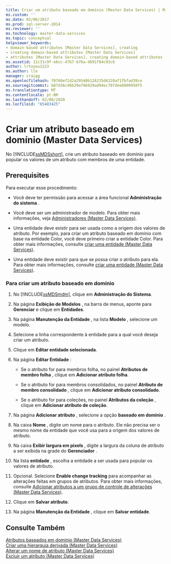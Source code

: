 ```yaml
---
title: Criar um atributo baseado em domínio (Master Data Services) | Microsoft Docs
ms.custom: ''
ms.date: 03/06/2017
ms.prod: sql-server-2014
ms.reviewer: ''
ms.technology: master-data-services
ms.topic: conceptual
helpviewer_keywords:
- domain-based attributes [Master Data Services], creating
- creating domain-based attributes [Master Data Services]
- attributes [Master Data Services], creating domain-based attributes
ms.assetid: 11c31c9f-e6cc-47b7-b76a-d691f84c93c6
author: lrtoyou1223
ms.author: lle
manager: craigg
ms.openlocfilehash: f0760ef2d2a29540b126235d6328af1fbfad39ce
ms.sourcegitcommit: b87d36c46b39af8b929ad94ec707dee8800950f5
ms.translationtype: MT
ms.contentlocale: pt-BR
ms.lasthandoff: 02/08/2020
ms.locfileid: "65483425"
---
```

# <a name="create-a-domain-based-attribute-master-data-services"></a>Criar um atributo baseado em domínio (Master Data Services)
  No [!INCLUDE[ssMDSshort](../includes/ssmdsshort-md.md)], crie um atributo baseado em domínio para popular os valores de um atributo com membros de uma entidade.  
  
## <a name="prerequisites"></a>Prerequisites  
 Para executar esse procedimento:  
  
-   Você deve ter permissão para acessar a área funcional **Administração do sistema** .  
  
-   Você deve ser um administrador de modelo. Para obter mais informações, veja [Administradores &#40;Master Data Services&#41;](administrators-master-data-services.md).  
  
-   Uma entidade deve existir para ser usada como a origem dos valores de atributo. Por exemplo, para criar um atributo baseado em domínio com base na entidade Color, você deve primeiro criar a entidade Color. Para obter mais informações, consulte [criar uma entidade &#40;Master Data Services&#41;](../../2014/master-data-services/create-an-entity-master-data-services.md).  
  
-   Uma entidade deve existir para que se possa criar o atributo para ela. Para obter mais informações, consulte [criar uma entidade &#40;Master Data Services&#41;](../../2014/master-data-services/create-an-entity-master-data-services.md).  
  
### <a name="to-create-a-domain-based-attribute"></a>Para criar um atributo baseado em domínio  
  
1.  No [!INCLUDE[ssMDSmdm](../includes/ssmdsmdm-md.md)], clique em **Administração do Sistema**.  
  
2.  Na página **Exibição de Modelos** , na barra de menus, aponte para **Gerenciar** e clique em **Entidades**.  
  
3.  Na página **Manutenção da Entidade** , na lista **Modelo** , selecione um modelo.  
  
4.  Selecione a linha correspondente à entidade para a qual você deseja criar um atributo.  
  
5.  Clique em **Editar entidade selecionada**.  
  
6.  Na página **Editar Entidade** :  
  
    -   Se o atributo for para membros folha, no painel **Atributos de membro folha** , clique em **Adicionar atributo folha**.  
  
    -   Se o atributo for para membros consolidados, no painel **Atributo de membro consolidado** , clique em **Adicionar atributo consolidado**.  
  
    -   Se o atributo for para coleções, no painel **Atributos da coleção** , clique em **Adicionar atributo de coleção**.  
  
7.  Na página **Adicionar atributo** , selecione a opção **baseado em domínio** .  
  
8.  Na caixa **Nome** , digite um nome para o atributo. Ele não precisa ser o mesmo nome da entidade que você usa para a origem dos valores de atributo.  
  
9. Na caixa **Exibir largura em pixels** , digite a largura da coluna de atributo a ser exibida na grade do **Gerenciador** .  
  
10. Na lista **entidade** , escolha a entidade a ser usada para popular os valores de atributo.  
  
11. Opcional. Selecione **Enable change tracking** para acompanhar as alterações feitas em grupos de atributos. Para obter mais informações, consulte [Adicionar atributos a um grupo de controle de alterações &#40;Master Data Services&#41;](../../2014/master-data-services/add-attributes-to-a-change-tracking-group-master-data-services.md).  
  
12. Clique em **Salvar atributo**.  
  
13. Na página **Manutenção da Entidade** , clique em **Salvar entidade**.  
  
## <a name="see-also"></a>Consulte Também  
 [Atributos baseados em domínio &#40;Master Data Services&#41;](../../2014/master-data-services/domain-based-attributes-master-data-services.md)   
 [Criar uma hierarquia derivada &#40;Master Data Services&#41;](../../2014/master-data-services/create-a-derived-hierarchy-master-data-services.md)   
 [Alterar um nome de atributo &#40;Master Data Services&#41;](change-an-attribute-name-and-data-type-master-data-services.md)   
 [Excluir um atributo &#40;Master Data Services&#41;](../../2014/master-data-services/delete-an-attribute-master-data-services.md)  
  
  
